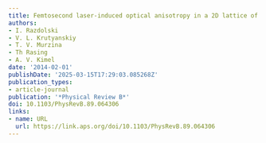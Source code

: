 ```yaml
---
title: Femtosecond laser-induced optical anisotropy in a 2D lattice of magnetic dots
authors:
- I. Razdolski
- V. L. Krutyanskiy
- T. V. Murzina
- Th Rasing
- A. V. Kimel
date: '2014-02-01'
publishDate: '2025-03-15T17:29:03.085268Z'
publication_types:
- article-journal
publication: '*Physical Review B*'
doi: 10.1103/PhysRevB.89.064306
links:
- name: URL
  url: https://link.aps.org/doi/10.1103/PhysRevB.89.064306
---
```

